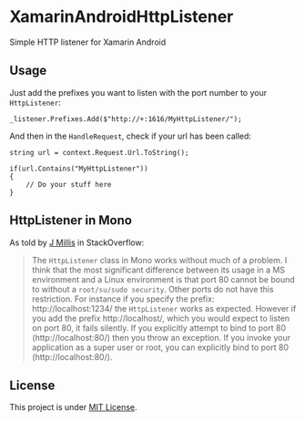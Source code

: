 # XamarinAndroidHttpListener
Simple HTTP listener for Xamarin Android

<h2>Usage</h2>

Just add the prefixes you want to listen with the port number to your `HttpListener`:

```
_listener.Prefixes.Add($"http://+:1616/MyHttpListener/");
```

And then in the `HandleRequest`, check if your url has been called:

```
string url = context.Request.Url.ToString();

if(url.Contains("MyHttpListener"))
{
    // Do your stuff here
}
```

<h2>HttpListener in Mono</h2>

As told by [J Millis](https://stackoverflow.com/a/3071515/2466497) in StackOverflow:

> The `HttpListener` class in Mono works without much of a problem. I think that the most significant difference between its usage in a MS environment and a Linux environment is that port 80 cannot be bound to without a `root/su/sudo security`. Other ports do not have this restriction. For instance if you specify the prefix: http://localhost:1234/ the `HttpListener` works as expected. However if you add the prefix http://localhost/, which you would expect to listen on port 80, it fails silently. If you explicitly attempt to bind to port 80 (http://localhost:80/) then you throw an exception. If you invoke your application as a super user or root, you can explicitly bind to port 80 (http://localhost:80/).

<h2>License</h2>

This project is under [MIT License](https://github.com/gperozzo/XamarinAndroidHttpListener/edit/master/LICENSE.md).
